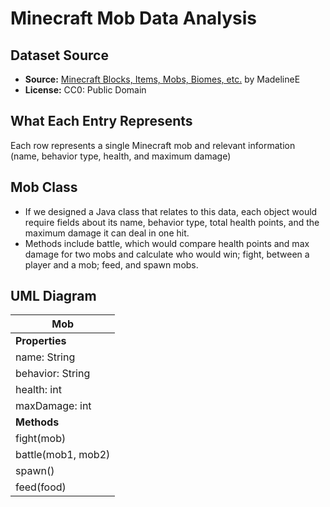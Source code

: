 # Minecraft Mob Data Analysis

## Dataset Source
- **Source:** [Minecraft Blocks, Items, Mobs, Biomes, etc.](https://www.kaggle.com/datasets/madelinee/minecraft-blocks-items-mobs-biomes-etc?select=Mobs.csv) by MadelineE
- **License:** CC0: Public Domain

## What Each Entry Represents
Each row represents a single Minecraft mob and relevant information (name, behavior type, health, and maximum damage)

## Mob Class
- If we designed a Java class that relates to this data, each object would require fields about its name, behavior type, total health points, and the maximum damage it can deal in one hit.
- Methods include battle, which would compare health points and max damage for two mobs and calculate who would win; fight, between a player and a mob; feed, and spawn mobs.

## UML Diagram

| **Mob**         |
|-----------------|
| **Properties**  |
| name: String    |
| behavior: String|
| health: int     |
| maxDamage: int  |
| **Methods**     |
| fight(mob)      |
| battle(mob1, mob2) |
| spawn()         |
| feed(food)      |
